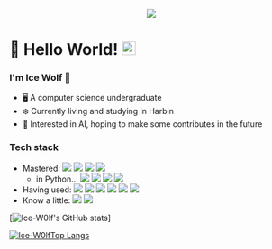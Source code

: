 <p align="center">
  <img src="https://user-images.githubusercontent.com/88833541/234557176-65170a38-f59b-4745-b672-cde1d9f36626.jpg">
</p>

# 👋 Hello World!  <img src="https://github.com/TheDudeThatCode/TheDudeThatCode/blob/master/Assets/Earth.gif" width="24px">

### I'm Ice Wolf 🧊
- 🖥️ A computer science undergraduate 
- ❄️ Currently living and studying in Harbin
- 🤖 Interested in AI, hoping to make some contributes in the future

### Tech stack
- Mastered: <img src="https://img.shields.io/badge/Python-plastic?logo=python&logoColor=white&color=blue"> <img src="https://img.shields.io/badge/-C%20&%20C++-659ad2?style=flat&logo=c%2B%2B&logoColor=white&color=green"> <img src="https://img.shields.io/badge/-Java%20-brown"> <img src="https://img.shields.io/badge/GNU/Linux-plastic?logo=linux&logoColor=black&color=white">
  - in Python... <img src="https://img.shields.io/badge/NumPy-plastic?logo=numpy&logoColor=white&color=blue"> <img src="https://img.shields.io/badge/Pandas-plastic?logo=pandas&logoColor=white&color=170653"> <img src="https://img.shields.io/badge/SciPy-plastic?logo=scipy&logoColor=white&color=purple"> <img src="https://img.shields.io/badge/Matplotlib-plastic?logo=matplotlib&logoColor=white&color=83b2dc">
- Having used: <img src="https://img.shields.io/badge/Android|Kotlin-plastic?logo=android&logoColor=green&color=darkgreen"> <img src="https://img.shields.io/badge/MySQL-plastic?logo=mysql&logoColor=blue&color=white"> <img src="https://img.shields.io/badge/HTML-plastic?logo=html5&logoColor=white&color=orange"> <img src="https://img.shields.io/badge/Scheme-plastic?logo=&logoColor=yellow&color=purple"> <img src="https://img.shields.io/badge/LaTeX-plastic?logo=latex&logoColor=188080&color=f0eee7"> <img src="https://img.shields.io/badge/Verilog-plastic?logo=xilinx&logoColor=white&color=darkred">
- Know a little:  <img src="https://img.shields.io/badge/Javascript-plastic?logo=javascript&logoColor=black&color=yellow"> <img src="https://img.shields.io/badge/JSON-plastic?logo=json&logoColor=white&color=grey">

[![Ice-W0lf's GitHub stats](https://github-readme-stats.vercel.app/api?username=Ice-W0lf&show_icons=true&theme=algolia)]

[![Ice-W0lfTop Langs](https://github-readme-stats.vercel.app/api/top-langs/?username=Ice-W0lf&theme=algolia&layout=compact)](https://github.com/Ice-W0lf/github-readme-stats)

<!--
**Ice-W0lf/Ice-W0lf** is a ✨ _special_ ✨ repository because its `README.md` (this file) appears on your GitHub profile.

Here are some ideas to get you started:

- 🔭 I’m currently working on ...
- 🌱 I’m currently learning ...
- 👯 I’m looking to collaborate on ...
- 🤔 I’m looking for help with ...
- 💬 Ask me about ...
- 📫 How to reach me: ...
- 😄 Pronouns: ...
- ⚡ Fun fact: ...
-->
